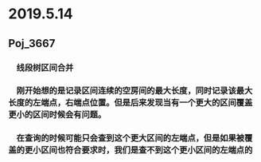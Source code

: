 # 2019.5.14
## Poj_3667
### &emsp;线段树区间合并
### &emsp;刚开始想的是记录区间连续的空房间的最大长度，同时记录该最大长度的左端点，右端点位置。但是后来发现当有一个更大的区间覆盖更小的区间时候会有问题。
### &emsp;在查询的时候可能只会查到这个更大区间的左端点，但是如果被覆盖的更小区间也符合要求时，我们是查不到这个更小区间的左端点的